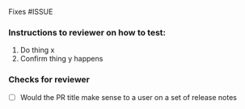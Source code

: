 Fixes #ISSUE

### Instructions to reviewer on how to test:
1. Do thing x
2. Confirm thing y happens

### Checks for reviewer
- [ ] Would the PR title make sense to a user on a set of release notes

